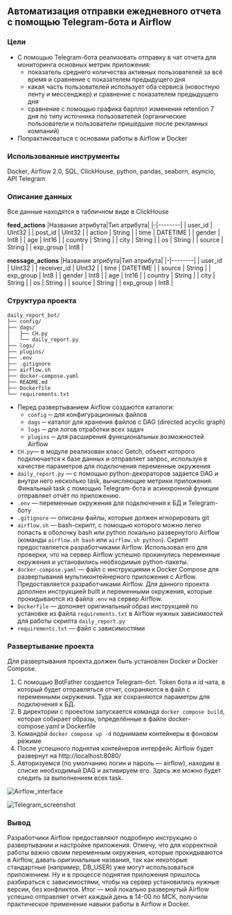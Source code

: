 ## Автоматизация отправки ежедневного отчета с помощью Telegram-бота и Airflow

### Цели
- С помощью Telegram-бота реализовать отправку в чат отчета для мониторинга основных метрик приложения:
  - показатель среднего количества активных пользователей за всё время и сравнение с показателем предыдущего дня
  - какая часть пользователей использует оба сервиса (новостную ленту и мессенджер) и сравнение с показателем предыдущего дня
  - сравнение с помощью графика барплот изменения retention 7 дня по типу источника пользователей (органические пользователи и пользователи пришедшие после рекламных компаний)
- Попрактиковаться с основами работы в Airflow и Docker

### Использованные инструменты
Docker, Airflow 2.0, SQL, ClickHouse, python, pandas, seaborn, asyncio, API Telegram

### Описание данных
Все данные находятся в табличном виде в ClickHouse

**feed_actions**
|Название атрибута|Тип атрибута|
|-|--------|
| user_id | UInt32 |
| post_id | UInt32 |
| action | String |
| time | DATETIME |
| gender | Int8 |
| age | Int16 |
| country | String |
| city | String |
| os | String |
| source | String |
| exp_group | Int8 |

**message_actions**
|Название атрибута|Тип атрибута|
|-|--------|
| user_id | UInt32 |
| receiver_id | UInt32 |
| time | DATETIME |
| source | String |
| exp_group | Int8 |
| gender | Int8 |
| age | Int16 |
| country | String |
| city | String |
| os | String |
| source | String |
| exp_group | Int8 |

### Структура проекта
```
daily_report_bot/
├── config/
├── dags/
│   ├── CH.py
│   └── daily_report.py
├── logs/
├── plugins/
├── .env
├── .gitignore
├── airflow.sh
├── docker-compose.yaml
├── README.md
├── Dockerfile
└── requirements.txt
```
- Перед развертыванием Airflow создаются каталоги:
  -  `config` ─ для конфигурационных файлов
  -  `dags` ─ каталог для хранения файлов с DAG (directed acyclic graph)
  -  `logs` ─ для логов отработки всех задач
  -  `plugins` ─ для расширения функциональных возможностей Airflow
- `CH.py`— в модуле реализован класс Getch, объект которого подключается к базе данных и отправляет запрос, используя в качестве параметров для подключения переменные окружения
- `daily_report.py` — с помощью python-декораторов задается DAG и внутри него несколько task, вычисляющие метрики приложения. Финальный task с помощью Telegram-бота и асинхронной функции отправляет отчёт по приложению.
- `.env` — переменные окружения для подключения к БД и Telegram-боту
- `.gitignore` — описаны файлы, которые должен игнорировать git
- `airflow.sh` — bash-скрипт, с помощью которого можно легко попасть в оболочку bash или python локально развернутого Airflow (команды `airflow.sh bash` или `airflow.sh python`). Скрипт предоставляется разработчиками Airflow. Использовал его для проверки, что на сервер Airflow успешно прокинулись переменные окружения и установились необходимые python-пакеты.
- `docker-compose.yaml` — файл с инструкциями к Docker Compose для развертывания мультиконтейнерного приложения с Airflow. Предоставляется разработчиками Airflow. Для данного проекта дополнен инструкцией built и переменными окружения, которые прокидываются из файла `.env` на сервер Airflow.
- `Dockerfile` — допоняет оригинальный образ инструкцией по установке из файла `requirements.txt` в Airflow нужных зависимостей для работы скрипта `daily_report.py`
- `requirements.txt` — файл с зависимостями

### Развертывание проекта
Для развертывания проекта должен быть установлен Docker и Docker Compose.
1. С помощью BotFather создается Telegram-бот. Token бота и id чата, в который будет отправляться отчет, сохраняются в файл с переменными окружения. Туда же сохраняются параметры для подключения к БД.
2. В директории с проектом запускается команда `docker compose build`, которая собирает образы, определённые в файле docker-compose.yaml и Dockerfile
3. Командой `docker compose up -d` поднимаем контейнеры в фоновом режиме
4. После успешного поднятия контейнеров интерфейс Airflow будет развернут на http://localhost:8080/
5. Авторизуемся (по умолчанию логин и пароль — airflow), находим в списке необходимый DAG и активируем его. Здесь же можно будет следить за выполнением всех task.

![Airflow_interface](https://s329vlx.storage.yandex.net/rdisk/b9332c5722ce6c5d008502aa8a6a8a1721b3c8ea316ebe3f8f8cfc4c8581ce46/67e8793f/bdfbaxGJJwkhYzrYQCLcaxqqjAueNnZGM8802MW-1Hg9-6we_uWFst5JHmKk9vtqpKiOnNlGtb_5bBOHhDm_zQ==?uid=482408657&filename=Airflow_interface.png&disposition=inline&hash=&limit=0&content_type=image%2Fpng&owner_uid=482408657&fsize=193451&hid=df85ab2f86a23441dc508e75a724daf5&media_type=image&tknv=v2&etag=40c4c1504531a797b8d8f9b954ba8a91&ts=6318304118dc0&s=c037ee003b690be7a5248f1fa8033d27d47259f43434427d0f9eaa9e9911250c&pb=U2FsdGVkX1_J0KZNaH_Ep7hKotpV-3BtBBRNcPzkmvCZYroVrVdSrhpXjGeQywMGfKQgR_9gAmuDbe9ageipxrvzBg_N2BVjAOCOId2lh0A)

![Telegram_screenshot](https://s43klg.storage.yandex.net/rdisk/7dd5d1963d186bd72786ae4454c7eb92461aa1a576da43f65d270f2f9460f99c/67eb1d24/bdfbaxGJJwkhYzrYQCLca-5IKwqR9yTVYn81aYbXLMMz5lKXouCv7yi1Wd8Yh3HUE-17vmZpnSeNHv6zhV_HRg==?uid=482408657&filename=Telegram_screenshot.png&disposition=inline&hash=&limit=0&content_type=image%2Fpng&owner_uid=482408657&fsize=212593&hid=e8500de2b6aee2d910d2e496223b8b15&media_type=image&tknv=v2&etag=a4040b41ef6d83768d45c3d476dc3ed5&ts=631ab4d669100&s=4b1e50420eb281bce53ca5c0c45012ceda20afc74ca24b7d5e4819827625e1e6&pb=U2FsdGVkX18YumG514YKyVLeCug4g9Z77JudzV1fyrShLjWSVz7gNc1knAWNfs8YUnM1ko-2ZDQFz3DNZFdGqWLkFOx9-6muDucaVlKKBL0)

### Вывод
Разработчики Airflow предоставляют подробную инструкцию о развертывании и настройке приложения. Отмечу, что для корректной работы важно своим переменным окружения, которые прокидываются в Airflow, давать оригинальные названия, так как некоторые стандартные (например, DB_USER) уже могут использоваться приложением. Ну и в процессе поднятия приложения пришлось разбираться с зависимостями, чтобы на сервер установились нужные версии, без конфликтов. Итог — мой локально развернутый Airflow успешно отправляет отчет каждый день в 14-00 по МСК, получили практическое применение навыки работы в Airflow и Docker.
